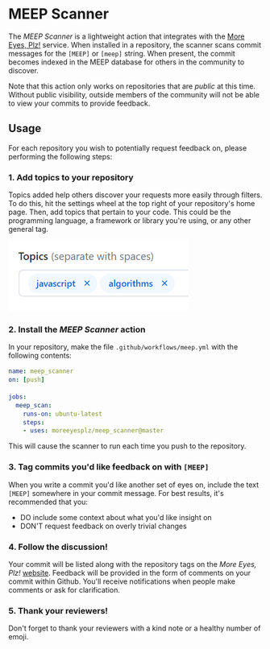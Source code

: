 # MEEP Scanner

The *MEEP Scanner* is a lightweight action that integrates with the [More Eyes, Plz!](https://moreeyesplz.com) service. When installed in a repository, the scanner scans commit messages for the `[MEEP]` or `[meep]` string. When present, the commit becomes indexed in the MEEP database for others in the community to discover.

Note that this action only works on repositories that are *public* at this time. Without public visibility, outside members of the community will not be able to view your commits to provide feedback.

## Usage

For each repository you wish to potentially request feedback on, please performing the following steps:

### 1. Add topics to your repository

Topics added help others discover your requests more easily through filters. To do this, hit the settings wheel at the top right of your repository's home page. Then, add topics that pertain to your code. This could be the programming language, a framework or library you're using, or any other general tag.

![github repo topics](img/topics.png)

### 2. Install the *MEEP Scanner* action

In your repository, make the file `.github/workflows/meep.yml` with the following contents:

```yml
name: meep_scanner
on: [push]

jobs:
  meep_scan:
    runs-on: ubuntu-latest
    steps:
    - uses: moreeyesplz/meep_scanner@master
```

This will cause the scanner to run each time you push to the repository.

### 3. Tag commits you'd like feedback on with `[MEEP]`

When you write a commit you'd like another set of eyes on, include the text `[MEEP]` somewhere in your commit message. For best results, it's recommended that you:

- DO include some context about what you'd like insight on
- DON'T request feedback on overly trivial changes

### 4. Follow the discussion!

Your commit will be listed along with the repository tags on the *More Eyes, Plz!* [website](https://moreeyesplz.com).
Feedback will be provided in the form of comments on your commit within Github. You'll receive notifications when people make comments or ask for clarification.

### 5. Thank your reviewers!

Don't forget to thank your reviewers with a kind note or a healthy number of emoji.